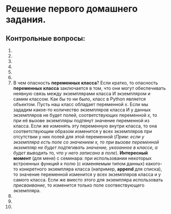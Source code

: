 # Решение первого домашнего задания.

## Контрольные вопросы:
1.
2.
3.
4.
5.
6.
7. В чем опасность **переменных класса**? Если кратко, то опасность **переменных класса** заключается в том, что они могут обеспечивать неявную связь между экземплярами класса И экземпляром и самим классом. Как бы то ни было, класс в Python является объектом. Пусть наш класс обладает переменной *x*. Если мы зададим какое-то количество экземпляров класса И у данных экземпляров не будет полей, соответствующих переменной *x*, то при её вызове экземпляры подтянут значение переменной из класса. Если же изменять эту переменную внутри класса, то она соответствующим образом изменится у всех экземпляров при отсутствии у них полей для этой переменной (*Прим: если у экземпляра есть поле со значением *x*, то при вызове переменной экземпляр не будет подтягивать значение, указанное в классе, а будет выводить то, что у него записано в поле*).
**Интересный момент** (для меня) с семинара: при использовании некоторых встроенных функций к полю (с изменяемым типом данных) какого-то конкретного экземпляра класса (например, **append** для списка), то значение переменной изменится у всех экземпляров класса и у самого класса. Если же вместо этого для экземпляра использовать *присваивание*, то изменится только поле соотвествующего экземпляра.
8. 
9.
10.
